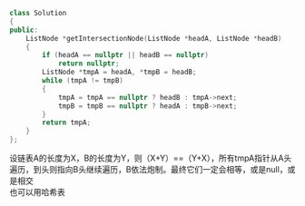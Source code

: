 ```cpp
class Solution
{
public:
    ListNode *getIntersectionNode(ListNode *headA, ListNode *headB)
    {
        if (headA == nullptr || headB == nullptr)
            return nullptr;
        ListNode *tmpA = headA, *tmpB = headB;
        while (tmpA != tmpB)
        {
            tmpA = tmpA == nullptr ? headB : tmpA->next;
            tmpB = tmpB == nullptr ? headA : tmpB->next;
        }
        return tmpA;
    }
};
```
设链表A的长度为X，B的长度为Y，则（X+Y）==（Y+X），所有tmpA指针从A头遍历，到头则指向B头继续遍历，B依法炮制。最终它们一定会相等，或是null，或是相交  
也可以用哈希表